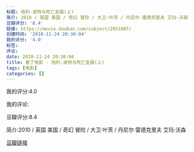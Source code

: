 ```yaml
---
标题: 哈利·波特与死亡圣器(上)
简介: 2010 / 英国 美国 / 奇幻 冒险 / 大卫·叶茨 / 丹尼尔·雷德克里夫 艾玛·沃森
豆瓣评分: '8.4'
链接: https://movie.douban.com/subject/2051007/
创建时间: '2010-11-24 20:30:04'
我的评分: '4.0'
标签:
评论:
date: 2010-11-24 20:30:04
title: 看了电影 - 哈利·波特与死亡圣器(上)
tags: [电影]
categories: []
---
```


我的评分:4.0

我的评论:

豆瓣评分:8.4

简介:2010 / 英国 美国 / 奇幻 冒险 / 大卫·叶茨 / 丹尼尔·雷德克里夫 艾玛·沃森

[豆瓣链接](https://movie.douban.com/subject/2051007/)

